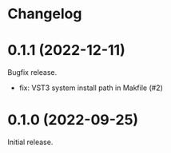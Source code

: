 # Changelog


# 0.1.1 (2022-12-11)

Bugfix release.

* fix: VST3 system install path in Makfile (#2)


# 0.1.0 (2022-09-25)

Initial release.

